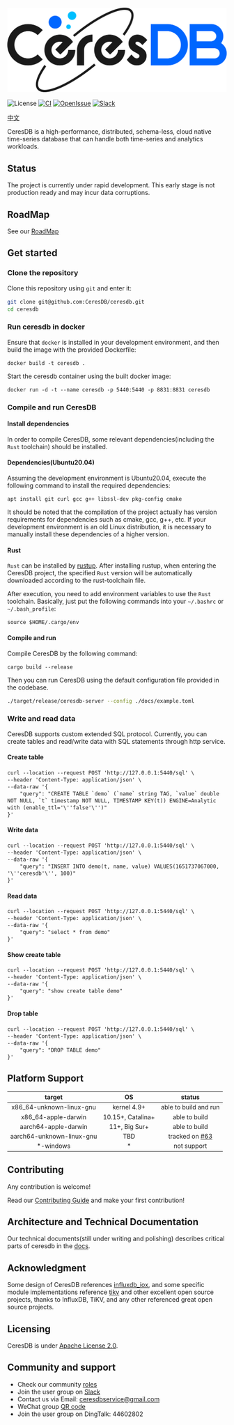 ![CeresDB](docs/logo/CeresDB.png)

![License](https://img.shields.io/badge/license-Apache--2.0-green.svg)
[![CI](https://github.com/CeresDB/ceresdb/actions/workflows/ci.yml/badge.svg)](https://github.com/CeresDB/ceresdb/actions/workflows/ci.yml)
[![OpenIssue](https://img.shields.io/github/issues/CeresDB/ceresdb)](https://github.com/CeresDB/ceresdb/issues)
[![Slack](https://badgen.net/badge/Slack/Join%20CeresDB/0abd59?icon=slack)](https://join.slack.com/t/ceresdbcommunity/shared_invite/zt-1dcbv8yq8-Fv8aVUb6ODTL7kxbzs9fnA)

[中文](./README-CN.md)

CeresDB is a high-performance, distributed, schema-less, cloud native time-series database that can handle both time-series and analytics workloads.

## Status
The project is currently under rapid development. This early stage is not production ready and may incur data corruptions.

## RoadMap

See our [RoadMap](./docs/dev/roadmap.md)

## Get started
### Clone the repository
Clone this repository using `git` and enter it:
```bash
git clone git@github.com:CeresDB/ceresdb.git
cd ceresdb
```

### Run ceresdb in docker
Ensure that `docker` is installed in your development environment, and then build the image with the provided Dockerfile:
```shell
docker build -t ceresdb .
```

Start the ceresdb container using the built docker image:
```shell
docker run -d -t --name ceresdb -p 5440:5440 -p 8831:8831 ceresdb
```

### Compile and run CeresDB
#### Install dependencies
In order to compile CeresDB, some relevant dependencies(including the `Rust` toolchain) should be installed.

#### Dependencies(Ubuntu20.04)
Assuming the development environment is Ubuntu20.04, execute the following command to install the required dependencies:
```shell
apt install git curl gcc g++ libssl-dev pkg-config cmake
```

It should be noted that the compilation of the project actually has version requirements for dependencies such as cmake, gcc, g++, etc. If your development environment is an old Linux distribution, it is necessary to manually install these dependencies of a higher version.

#### Rust
`Rust` can be installed by [rustup](https://rustup.rs/). After installing rustup, when entering the CeresDB project, the specified `Rust` version will be automatically downloaded according to the rust-toolchain file.

After execution, you need to add environment variables to use the `Rust` toolchain. Basically, just put the following commands into your `~/.bashrc` or `~/.bash_profile`:
```shell
source $HOME/.cargo/env
```

#### Compile and run
Compile CeresDB by the following command:
```
cargo build --release
```

Then you can run CeresDB using the default configuration file provided in the codebase.
```bash
./target/release/ceresdb-server --config ./docs/example.toml
```

### Write and read data
CeresDB supports custom extended SQL protocol. Currently, you can create tables and read/write data with SQL statements through http service.

#### Create table
```shell
curl --location --request POST 'http://127.0.0.1:5440/sql' \
--header 'Content-Type: application/json' \
--data-raw '{
    "query": "CREATE TABLE `demo` (`name` string TAG, `value` double NOT NULL, `t` timestamp NOT NULL, TIMESTAMP KEY(t)) ENGINE=Analytic with (enable_ttl='\''false'\'')"
}'
```

#### Write data
```shell
curl --location --request POST 'http://127.0.0.1:5440/sql' \
--header 'Content-Type: application/json' \
--data-raw '{
    "query": "INSERT INTO demo(t, name, value) VALUES(1651737067000, '\''ceresdb'\'', 100)"
}'
```

#### Read data
```shell
curl --location --request POST 'http://127.0.0.1:5440/sql' \
--header 'Content-Type: application/json' \
--data-raw '{
    "query": "select * from demo"
}'
```

#### Show create table
```shell
curl --location --request POST 'http://127.0.0.1:5440/sql' \
--header 'Content-Type: application/json' \
--data-raw '{
    "query": "show create table demo"
}'
```

#### Drop table
```shell
curl --location --request POST 'http://127.0.0.1:5440/sql' \
--header 'Content-Type: application/json' \
--data-raw '{
    "query": "DROP TABLE demo"
}'
```

## Platform Support

|          target          |         OS        |         status        |
|:------------------------:|:-----------------:|:---------------------:|
| x86_64-unknown-linux-gnu |    kernel 4.9+    | able to build and run |
|    x86_64-apple-darwin   | 10.15+, Catalina+ |     able to build     |
|    aarch64-apple-darwin  |   11+, Big Sur+   |     able to build     |
| aarch64-unknown-linux-gnu|        TBD        | tracked on [#63](https://github.com/CeresDB/ceresdb/issues/63)|
|         *-windows        |         *         |      not support      |

## Contributing
Any contribution is welcome!

Read our [Contributing Guide](CONTRIBUTING.md) and make your first contribution!

## Architecture and Technical Documentation
Our technical documents(still under writing and polishing) describes critical parts of ceresdb in the [docs](docs).

## Acknowledgment
Some design of CeresDB references [influxdb_iox](https://github.com/influxdata/influxdb_iox), and some specific module implementations reference [tikv](https://github.com/tikv/tikv) and other excellent open source projects, thanks to InfluxDB, TiKV, and any other referenced great open source projects.

## Licensing
CeresDB is under [Apache License 2.0](./LICENSE).

## Community and support
- Check our community [roles](docs/community/ROLES.md)
- Join the user group on [Slack](https://join.slack.com/t/ceresdbcommunity/shared_invite/zt-1dcbv8yq8-Fv8aVUb6ODTL7kxbzs9fnA)
- Contact us via Email: ceresdbservice@gmail.com
- WeChat group [QR code](https://github.com/CeresDB/assets/blob/main/WeChatQRCode.jpg)
- Join the user group on DingTalk: 44602802
